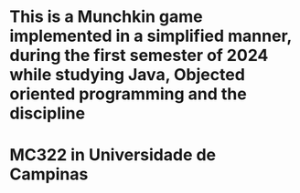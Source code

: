 # This is a Munchkin game implemented in a simplified manner, during the first semester of 2024 while studying Java, Objected oriented programming and the discipline 
# MC322 in Universidade de Campinas